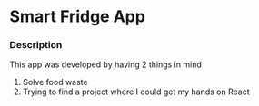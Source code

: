 # Smart Fridge App

### Description
This app was developed by having 2 things in mind
1. Solve food waste
2. Trying to find a project where I could get my hands on React


